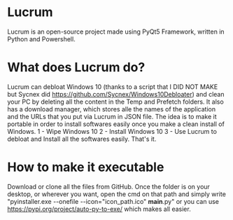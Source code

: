 # Lucrum
Lucrum is an open-source project made using PyQt5 Framework, written in Python and Powershell.

# What does Lucrum do?
Lucrum can debloat Windows 10 (thanks to a script that I DID NOT MAKE but Sycnex did https://github.com/Sycnex/Windows10Debloater) and clean your PC by deleting all the content in the Temp and Prefetch folders. It also has a download manager, which stores alle the names of the application and the URLs that you put via Lucrum in JSON file. The idea is to make it portable in order to install softwares easily once you make a clean install of Windows.
1 - Wipe Windows 10
2 - Install Windows 10
3 - Use Lucrum to debloat and Install all the softwares easily. That's it.

# How to make it executable
Download or clone all the files from GitHub.
Once the folder is on your desktop, or wherever you want, open the cmd on that path and simply write "pyinstaller.exe --onefile --icon="icon_path.ico" __main__.py" or you can use https://pypi.org/project/auto-py-to-exe/ which makes all easier.
